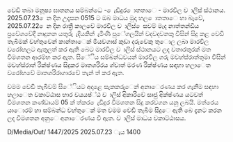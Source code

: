 වෙඩි තබා මනූෂ්‍ය ඝාතනය සම්බන්ධෙ - ෙැඩිදුර ොතතාෙ - මාරවිල ව ාලිස් ස්ථානය. 2025.07.23 ෙන දින උදෑසන 0515 ට ඔබ මාධය මුදා හල ොතතාෙ හා බැවේ, 2025.07.22 ෙන දින රාත්‍රී කාලවේ මාරවිල ව ාලිස් ෙසවම් මැද නාත්තන්ඩිය ප්‍රවේශවේදී නාදුනන යතුරු ැදියකින් ැමිණි පුේගලයින් වදවදවනකු විසින් සිදු කළ වෙඩි තැබීමක් වහ්තුවෙන් කාන්තාෙක් මියවගාස් කුඩා දරුවෙකු තුොල ලබා මාරවිල වරෝහලට ඇතුලත් කර ඇති බෙට මාරවිල ව ාලිස් ස්ථානයට ලද වතාරතුරක් මත විමශතන ආරම්භ කර ඇත. සිේිය සම්බන්ධවයන් මාරවිල ගරු මවහ්ස්රාත්තුමා විසින් මවහ්ස්රාත් රික්ෂ්‍ණය සිදුකර මෘතශරිරය ශ්චාත් මරණ රික්ෂ්‍ණය සඳහා හලාෙත වරෝහවේ මෘතශරිරාගාරවේ තැන් ත් කර ඇත.

වමම වෙඩි තැබීවම් සිේියට අදාළෙ සැකකරුෙන් අනාෙරණය කර ගැනීම සඳහා හලාෙත වකාට්ඨාස භාර වයයෂ්‍්ඨ ව ාලිස් අිකාරිවේ සෘජු අික්ෂ්‍ණය යටවත් විමශතන කණ්ඩායම් 05 ක් ත්කර ෙැඩිදුර විමශතන සිදු කරවගන යනු ලබයි. මත්රෙය යාොරම් හා සම්බන්ධ වහ්තුෙක් මත වමම වෙඩි තැබීම සිදුෙ ඇති බෙ දැනට කරන ලද විමශතන අනුෙ අනාෙරණය වී ඇත. ව ාලිස් මාධය වකාට්ඨාසය.

D/Media/Out/ 1447/2025 2025.07.23 ැය 1400